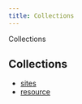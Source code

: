```yaml
---
title: Collections
---
```


Collections

## Collections

- [sites](./01-sites.md)
- [resource](./02-resource.md)
